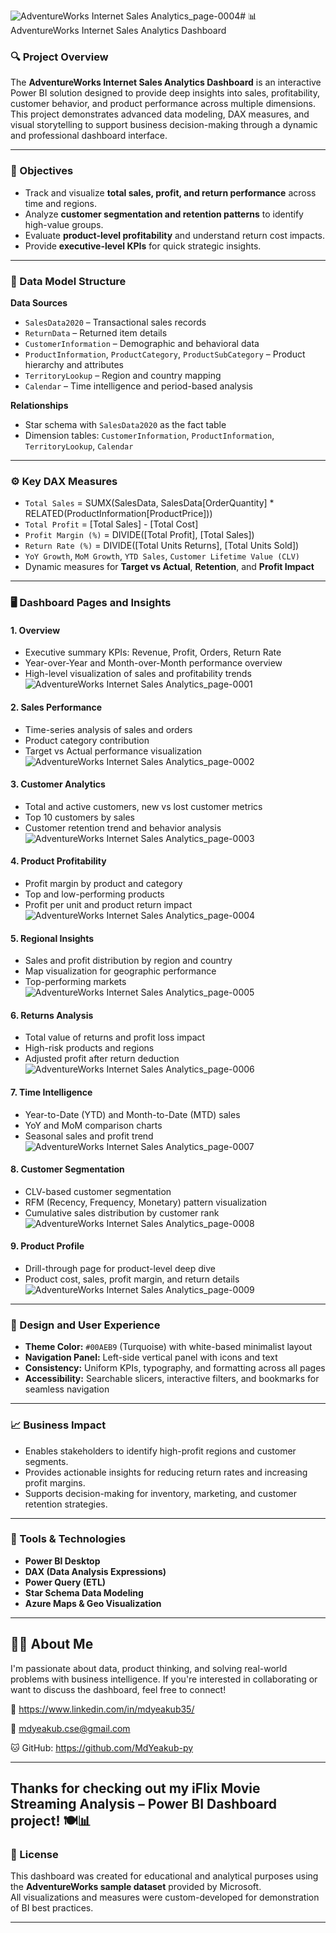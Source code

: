 ![AdventureWorks Internet Sales Analytics_page-0004](https://github.com/user-attachments/assets/1577f96b-1d78-4142-9dd2-61b6053ef716)# 📊 AdventureWorks Internet Sales Analytics Dashboard

### 🔍 Project Overview
The **AdventureWorks Internet Sales Analytics Dashboard** is an interactive Power BI solution designed to provide deep insights into sales, profitability, customer behavior, and product performance across multiple dimensions.  
This project demonstrates advanced data modeling, DAX measures, and visual storytelling to support business decision-making through a dynamic and professional dashboard interface.

---

### 🧠 Objectives
- Track and visualize **total sales, profit, and return performance** across time and regions.  
- Analyze **customer segmentation and retention patterns** to identify high-value groups.  
- Evaluate **product-level profitability** and understand return cost impacts.  
- Provide **executive-level KPIs** for quick strategic insights.

---

### 🧩 Data Model Structure

**Data Sources**
- `SalesData2020` – Transactional sales records  
- `ReturnData` – Returned item details  
- `CustomerInformation` – Demographic and behavioral data  
- `ProductInformation`, `ProductCategory`, `ProductSubCategory` – Product hierarchy and attributes  
- `TerritoryLookup` – Region and country mapping  
- `Calendar` – Time intelligence and period-based analysis  

**Relationships**
- Star schema with `SalesData2020` as the fact table  
- Dimension tables: `CustomerInformation`, `ProductInformation`, `TerritoryLookup`, `Calendar`  

---

### ⚙️ Key DAX Measures
- `Total Sales` = SUMX(SalesData, SalesData[OrderQuantity] * RELATED(ProductInformation[ProductPrice]))  
- `Total Profit` = [Total Sales] - [Total Cost]  
- `Profit Margin (%)` = DIVIDE([Total Profit], [Total Sales])  
- `Return Rate (%)` = DIVIDE([Total Units Returns], [Total Units Sold])  
- `YoY Growth`, `MoM Growth`, `YTD Sales`, `Customer Lifetime Value (CLV)`  
- Dynamic measures for **Target vs Actual**, **Retention**, and **Profit Impact**

---

### 🖥️ Dashboard Pages and Insights

#### 1. **Overview**
- Executive summary KPIs: Revenue, Profit, Orders, Return Rate  
- Year-over-Year and Month-over-Month performance overview  
- High-level visualization of sales and profitability trends  
![AdventureWorks Internet Sales Analytics_page-0001](https://github.com/user-attachments/assets/3ebbc329-47ed-4090-8463-b4abcf1e6dac)


#### 2. **Sales Performance**
- Time-series analysis of sales and orders  
- Product category contribution  
- Target vs Actual performance visualization  
![AdventureWorks Internet Sales Analytics_page-0002](https://github.com/user-attachments/assets/f425f27c-0854-4938-a9e4-4e1dd56df01f)


#### 3. **Customer Analytics**
- Total and active customers, new vs lost customer metrics  
- Top 10 customers by sales  
- Customer retention trend and behavior analysis
![AdventureWorks Internet Sales Analytics_page-0003](https://github.com/user-attachments/assets/0676546b-db93-452e-b8c7-1edb563f8756)


#### 4. **Product Profitability**
- Profit margin by product and category  
- Top and low-performing products  
- Profit per unit and product return impact  
![AdventureWorks Internet Sales Analytics_page-0004](https://github.com/user-attachments/assets/d198bdf2-18de-491b-9166-38a70be408ae)


#### 5. **Regional Insights**
- Sales and profit distribution by region and country  
- Map visualization for geographic performance  
- Top-performing markets  
![AdventureWorks Internet Sales Analytics_page-0005](https://github.com/user-attachments/assets/c2784783-ece1-411f-889f-355feda1b78f)


#### 6. **Returns Analysis**
- Total value of returns and profit loss impact  
- High-risk products and regions  
- Adjusted profit after return deduction  
![AdventureWorks Internet Sales Analytics_page-0006](https://github.com/user-attachments/assets/98be0da9-532a-4fcb-afd5-320518373daf)


#### 7. **Time Intelligence**
- Year-to-Date (YTD) and Month-to-Date (MTD) sales  
- YoY and MoM comparison charts  
- Seasonal sales and profit trend  
![AdventureWorks Internet Sales Analytics_page-0007](https://github.com/user-attachments/assets/9b612236-de37-4c03-82cc-2479f9bc6a18)


#### 8. **Customer Segmentation**
- CLV-based customer segmentation  
- RFM (Recency, Frequency, Monetary) pattern visualization  
- Cumulative sales distribution by customer rank  
![AdventureWorks Internet Sales Analytics_page-0008](https://github.com/user-attachments/assets/07aa2fc0-58a8-490b-b235-ebcccd87792c)


#### 9. **Product Profile**
- Drill-through page for product-level deep dive  
- Product cost, sales, profit margin, and return details  
![AdventureWorks Internet Sales Analytics_page-0009](https://github.com/user-attachments/assets/12584752-d1b5-4de6-98b1-a141a876e9d3)


---

### 🎨 Design and User Experience
- **Theme Color:** `#00AEB9` (Turquoise) with white-based minimalist layout  
- **Navigation Panel:** Left-side vertical panel with icons and text  
- **Consistency:** Uniform KPIs, typography, and formatting across all pages  
- **Accessibility:** Searchable slicers, interactive filters, and bookmarks for seamless navigation  

---

### 📈 Business Impact
- Enables stakeholders to identify high-profit regions and customer segments.  
- Provides actionable insights for reducing return rates and increasing profit margins.  
- Supports decision-making for inventory, marketing, and customer retention strategies.  

---

### 🧰 Tools & Technologies
- **Power BI Desktop**  
- **DAX (Data Analysis Expressions)**  
- **Power Query (ETL)**  
- **Star Schema Data Modeling**  
- **Azure Maps & Geo Visualization**

---

## 🙋‍♂️ About Me

I'm passionate about data, product thinking, and solving real-world problems with business intelligence. If you're interested in collaborating or want to discuss the dashboard, feel free to connect!

🔗 https://www.linkedin.com/in/mdyeakub35/

📧 mdyeakub.cse@gmail.com

🐱 GitHub: https://github.com/MdYeakub-py

---

Thanks for checking out my iFlix Movie Streaming Analysis – Power BI Dashboard project! 🍽️📊
---

### 📎 License
This dashboard was created for educational and analytical purposes using the **AdventureWorks sample dataset** provided by Microsoft.  
All visualizations and measures were custom-developed for demonstration of BI best practices.

---

